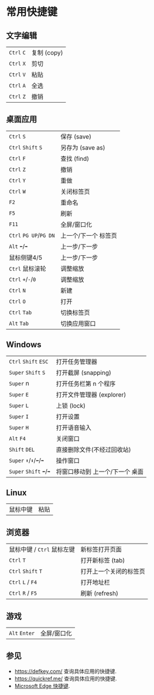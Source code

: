 # 常用快捷键

## 文字编辑

|            |             |
|------------|-------------|
| `Ctrl` `C` | 复制 (copy) |
| `Ctrl` `X` | 剪切        |
| `Ctrl` `V` | 粘贴        |
| `Ctrl` `A` | 全选        |
| `Ctrl` `Z` | 撤销        |

## 桌面应用

|                        |                      |
|------------------------|----------------------|
| `Ctrl` `S`             | 保存 (save)          |
| `Ctrl` `Shift` `S`     | 另存为 (save as)     |
| `Ctrl` `F`             | 查找 (find)          |
| `Ctrl` `Z`             | 撤销                 |
| `Ctrl` `Y`             | 重做                 |
| `Ctrl` `W`             | 关闭标签页           |
| `F2`                   | 重命名               |
| `F5`                   | 刷新                 |
| `F11`                  | 全屏/窗口化          |
| `Ctrl` `PG UP`/`PG DN` | 上一个/下一个 标签页 |
| `Alt` `⬅`/`➡`          | 上一步/下一步        |
| 鼠标侧键4/5            | 上一步/下一步        |
| `Ctrl` 鼠标滚轮        | 调整缩放             |
| `Ctrl` `+`/`-`/`0`     | 调整缩放             |
| `Ctrl` `N`             | 新建                 |
| `Ctrl` `O`             | 打开                 |
| `Ctrl` `Tab`           | 切换标签页           |
| `Alt` `Tab`            | 切换应用窗口         |

## Windows

|                         |                                 |
|-------------------------|---------------------------------|
| `Ctrl` `Shift` `ESC`    | 打开任务管理器                  |
| `Super` `Shift` `S`     | 打开截屏 (snapping)             |
| `Super` n               | 打开任务栏第 n 个程序           |
| `Super` `E`             | 打开文件管理器 (explorer)       |
| `Super` `L`             | 上锁 (lock)                     |
| `Super` `I`             | 打开设置                        |
| `Super` `H`             | 打开语音输入                    |
| `Alt` `F4`              | 关闭窗口                        |
| `Shift` `DEL`           | 直接删除文件(不经过回收站)      |
| `Super` `⬆`/`⬇`/`⬅`/`➡` | 操作窗口                        |
| `Super` `Shift` `⬅`/`➡` | 将窗口移动到 上一个/下一个 桌面 |

## Linux

|          |      |
|----------|------|
| 鼠标中键 | 粘贴 |

## 浏览器

|                             |                        |
|-----------------------------|------------------------|
| 鼠标中键  / `Ctrl` 鼠标左键 | 新标签打开页面         |
| `Ctrl` `T`                  | 打开新标签 (tab)       |
| `Ctrl` `Shift` `T`          | 打开上一个关闭的标签页 |
| `Ctrl` `L` / `F4`           | 打开地址栏             |
| `Ctrl` `R` / `F5`           | 刷新 (refresh)         |

## 游戏

|               |             |
|---------------|-------------|
| `Alt` `Enter` | 全屏/窗口化 |

## 参见

- <https://defkey.com/> 查询具体应用的快捷键.
- <https://quickref.me/> 查询具体应用的快捷键.
- [Microsoft Edge 快捷键](https://support.microsoft.com/en-us/microsoft-edge/keyboard-shortcuts-in-microsoft-edge-50d3edab-30d9-c7e4-21ce-37fe2713cfad).
